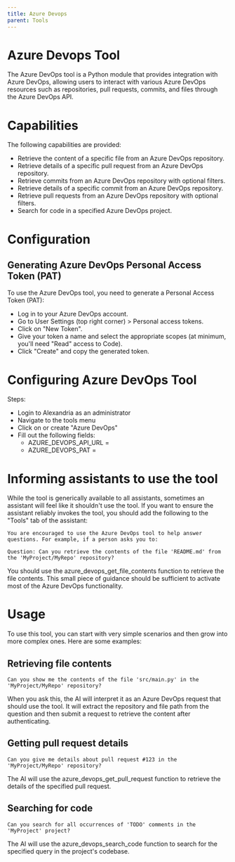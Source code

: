 ```yaml
---
title: Azure Devops
parent: Tools
---
```


# Azure Devops Tool

The Azure DevOps tool is a Python module that provides integration with Azure DevOps, allowing users to interact with various Azure DevOps resources such as repositories, pull requests, commits, and files through the Azure DevOps API.

# Capabilities

The following capabilities are provided:

* Retrieve the content of a specific file from an Azure DevOps repository.
* Retrieve details of a specific pull request from an Azure DevOps repository. 
* Retrieve commits from an Azure DevOps repository with optional filters.
* Retrieve details of a specific commit from an Azure DevOps repository.
* Retrieve pull requests from an Azure DevOps repository with optional filters.
* Search for code in a specified Azure DevOps project.

# Configuration

## Generating Azure DevOps Personal Access Token (PAT)

To use the Azure DevOps tool, you need to generate a Personal Access Token (PAT):

* Log in to your Azure DevOps account.
* Go to User Settings (top right corner) > Personal access tokens.
* Click on "New Token".
* Give your token a name and select the appropriate scopes (at minimum, you'll need "Read" access to Code).
* Click "Create" and copy the generated token.

# Configuring Azure DevOps Tool

Steps:

* Login to Alexandria as an administrator
* Navigate to the tools menu
* Click on or create "Azure DevOps"
* Fill out the following fields:
    * AZURE_DEVOPS_API_URL =
    * AZURE_DEVOPS_PAT =


# Informing assistants to use the tool

While the tool is generically available to all assistants, sometimes an assistant will feel like it shouldn't use the tool. If you want to ensure the assistant reliably invokes the tool, you should add the following to the "Tools" tab of the assistant:

```
You are encouraged to use the Azure DevOps tool to help answer questions. For example, if a person asks you to:

Question: Can you retrieve the contents of the file 'README.md' from the 'MyProject/MyRepo' repository?
```

You should use the azure_devops_get_file_contents function to retrieve the file contents.
This small piece of guidance should be sufficient to activate most of the Azure DevOps functionality.

# Usage

To use this tool, you can start with very simple scenarios and then grow into more complex ones. Here are some examples:

## Retrieving file contents
```
Can you show me the contents of the file 'src/main.py' in the 'MyProject/MyRepo' repository?
```

When you ask this, the AI will interpret it as an Azure DevOps request that should use the tool. It will extract the repository and file path from the question and then submit a request to retrieve the content after authenticating.

## Getting pull request details
```
Can you give me details about pull request #123 in the 'MyProject/MyRepo' repository?
```

The AI will use the azure_devops_get_pull_request function to retrieve the details of the specified pull request.

## Searching for code
```
Can you search for all occurrences of 'TODO' comments in the 'MyProject' project?
```

The AI will use the azure_devops_search_code function to search for the specified query in the project's codebase.

